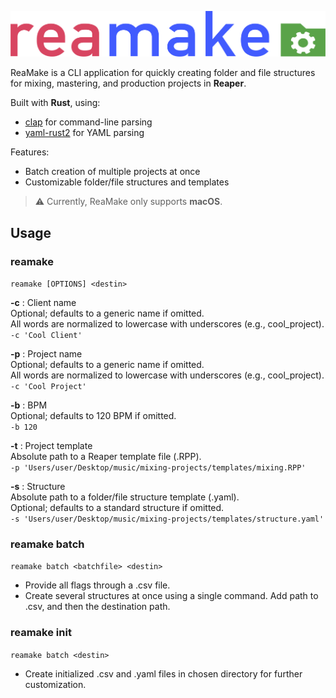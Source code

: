 
![logo](media/logo.png)

ReaMake is a CLI application for quickly creating folder and file structures for mixing, mastering, and production projects in **Reaper**.  
  
Built with **Rust**, using:  
+ [clap](https://github.com/BurntSushi/clap-rs?tab=readme-ov-file) for command-line parsing  
+ [yaml-rust2](https://github.com/ethiraric/yaml-rust2) for YAML parsing  
  
Features:  
+ Batch creation of multiple projects at once  
+ Customizable folder/file structures and templates  
  
> ⚠️ Currently, ReaMake only supports **macOS**.  
  
## Usage  
  
### reamake  
`reamake [OPTIONS] <destin>`  
  
**-c** : Client name    
Optional; defaults to a generic name if omitted.    
All words are normalized to lowercase with underscores (e.g., cool_project).    
`-c 'Cool Client'`    
  
**-p** : Project name      
Optional; defaults to a generic name if omitted.    
All words are normalized to lowercase with underscores (e.g., cool_project).    
`-c 'Cool Project'`    
    
**-b** : BPM    
Optional; defaults to 120 BPM if omitted.    
`-b 120`    
    
**-t** : Project template    
Absolute path to a Reaper template file (.RPP).    
`-p 'Users/user/Desktop/music/mixing-projects/templates/mixing.RPP'`    
    
**-s** : Structure    
 Absolute path to a folder/file structure template (.yaml).    
Optional; defaults to a standard structure if omitted.    
`-s 'Users/user/Desktop/music/mixing-projects/templates/structure.yaml'`    
  
### reamake batch  
`reamake batch <batchfile> <destin>`  
+ Provide all flags through a .csv file.  
+ Create several structures at once using a single command. Add path to .csv, and then the destination path.  
  
### reamake init  
`reamake batch <destin>`  
+ Create initialized .csv and .yaml files in chosen directory for further customization.

